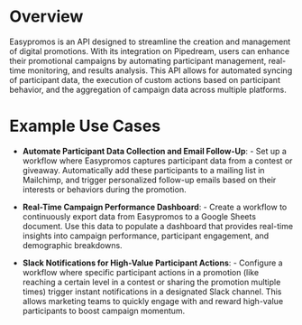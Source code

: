 # Overview

Easypromos is an API designed to streamline the creation and management of digital promotions. With its integration on Pipedream, users can enhance their promotional campaigns by automating participant management, real-time monitoring, and results analysis. This API allows for automated syncing of participant data, the execution of custom actions based on participant behavior, and the aggregation of campaign data across multiple platforms.

# Example Use Cases

- **Automate Participant Data Collection and Email Follow-Up**: - Set up a workflow where Easypromos captures participant data from a contest or giveaway. Automatically add these participants to a mailing list in Mailchimp, and trigger personalized follow-up emails based on their interests or behaviors during the promotion.

- **Real-Time Campaign Performance Dashboard**: - Create a workflow to continuously export data from Easypromos to a Google Sheets document. Use this data to populate a dashboard that provides real-time insights into campaign performance, participant engagement, and demographic breakdowns.

- **Slack Notifications for High-Value Participant Actions**: - Configure a workflow where specific participant actions in a promotion (like reaching a certain level in a contest or sharing the promotion multiple times) trigger instant notifications in a designated Slack channel. This allows marketing teams to quickly engage with and reward high-value participants to boost campaign momentum.
